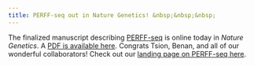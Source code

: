 ```yaml
---
title: PERFF-seq out in Nature Genetics! &nbsp;&nbsp;&nbsp;
---
```


The finalized manuscript describing [PERFF-seq](https://www.nature.com/articles/s41588-024-02036-7)
is online today in _Nature Genetics_. A [PDF is available here](https://clareaulab.github.io/pdfs/AbayStickelsTakizawa-NG-2025.pdf).
Congrats Tsion, Benan, and all of our wonderful collaborators! Check out
our [landing page on PERFF-seq here](https://clareaulab.com/perffseq/).